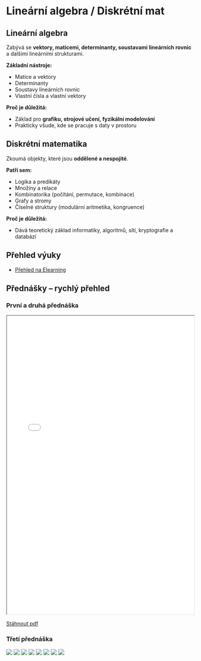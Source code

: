 # Lineární algebra / Diskrétní mat

## Lineární algebra

Zabývá se **vektory, maticemi, determinanty, soustavami lineárních rovnic** a dalšími lineárními strukturami.

**Základní nástroje:**

- Matice a vektory
- Determinanty
- Soustavy lineárních rovnic
- Vlastní čísla a vlastní vektory

**Proč je důležitá:**

- Základ pro **grafiku, strojové učení, fyzikální modelování**
- Prakticky všude, kde se pracuje s daty v prostoru

## Diskrétní matematika

Zkoumá objekty, které jsou **oddělené a nespojité**.

**Patří sem:**

- Logika a predikáty
- Množiny a relace
- Kombinatorika (počítání, permutace, kombinace)
- Grafy a stromy
- Číselné struktury (modulární aritmetika, kongruence)

**Proč je důležitá:**

- Dává teoretický základ informatiky, algoritmů, sítí, kryptografie a databází

## Přehled výuky

- [Přehled na Elearning](https://elearning.tul.cz/course/view.php?id=20460)

## Přednášky – rychlý přehled

### První a druhá přednáška

<iframe src="KMA-PULA.pdf" width="100%" height="800px"></iframe>

[Stáhnout pdf](KMA-PULA.pdf)

### Třetí přednáška

![](1.jpg)
![](2.jpg)
![](3.jpg)
![](4.jpg)
![](5.jpg)
![](6.jpg)
![](7.jpg)
![](8.jpg)

